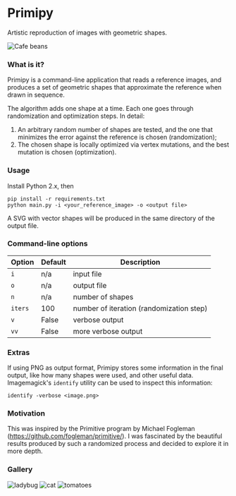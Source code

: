 # Primipy

Artistic reproduction of images with geometric shapes.

![Cafe beans](https://lmancini.github.io/static/primipy/cafe.jpg)

### What is it?

Primipy is a command-line application that reads a reference images, and produces a set of geometric shapes that approximate the reference when drawn in sequence.

The algorithm adds one shape at a time. Each one goes through randomization and optimization steps. In detail:

 1. An arbitrary random number of shapes are tested, and the one that minimizes the error against the reference is chosen (randomization);
 2. The chosen shape is locally optimized via vertex mutations, and the best mutation is chosen (optimization).

### Usage

Install Python 2.x, then

```
pip install -r requirements.txt
python main.py -i <your_reference_image> -o <output file>
```

A SVG with vector shapes will be produced in the same directory of the output file.

### Command-line options

| Option | Default | Description |
| --- | --- | --- |
| `i` | n/a | input file |
| `o` | n/a | output file |
| `n` | n/a | number of shapes |
| `iters` | 100 | number of iteration (randomization step) |
| `v` | False | verbose output |
| `vv` | False | more verbose output |

### Extras

If using PNG as output format, Primipy stores some information in the final output, like how many shapes were used, and other useful data. Imagemagick's `identify` utility can be used to inspect this information:

```
identify -verbose <image.png>
```

### Motivation

This was inspired by the Primitive program by Michael Fogleman (https://github.com/fogleman/primitive/). I was fascinated by the beautiful results produced by such a randomized process and decided to explore it in more depth.

### Gallery

![ladybug](https://lmancini.github.io/static/primipy/ladybug.jpg)
![cat](https://lmancini.github.io/static/primipy/cat.jpg)
![tomatoes](https://lmancini.github.io/static/primipy/tomatoes.jpg)